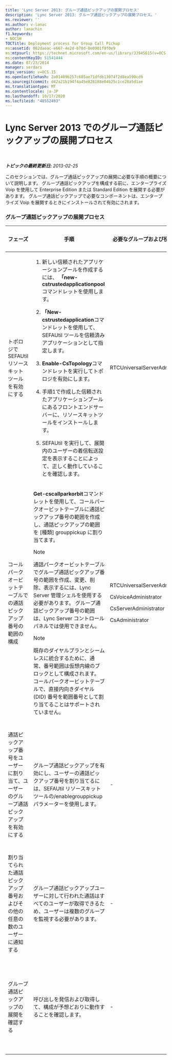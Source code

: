 ```yaml
---
title: 'Lync Server 2013: グループ通話ピックアップの展開プロセス'
description: 'Lync Server 2013: グループ通話ピックアップの展開プロセス。'
ms.reviewer: ''
ms.author: v-lanac
author: lanachin
f1.keywords:
- NOCSH
TOCTitle: Deployment process for Group Call Pickup
ms:assetid: 082daeac-e667-4e2d-b78d-8e0901f9f0e9
ms:mtpsurl: https://technet.microsoft.com/en-us/library/JJ945615(v=OCS.15)
ms:contentKeyID: 51541444
ms.date: 07/23/2014
manager: serdars
mtps_version: v=OCS.15
ms.openlocfilehash: 2a01409b257c685ae71dfdb13074f2d8ea590cd9
ms.sourcegitcommit: d42a21b194f4a45e828188e04b25c1ce28a5d1ae
ms.translationtype: MT
ms.contentlocale: ja-JP
ms.lasthandoff: 10/17/2020
ms.locfileid: "48552493"
---
```

# <a name="deployment-process-for-group-call-pickup-in-lync-server-2013"></a>Lync Server 2013 でのグループ通話ピックアップの展開プロセス

<div data-xmlns="http://www.w3.org/1999/xhtml">

<div class="topic" data-xmlns="http://www.w3.org/1999/xhtml" data-msxsl="urn:schemas-microsoft-com:xslt" data-cs="https://msdn.microsoft.com/">

<div data-asp="https://msdn2.microsoft.com/asp">



</div>

<div id="mainSection">

<div id="mainBody">

<span> </span>

_**トピックの最終更新日:** 2013-02-25_

このセクションでは、グループ通話ピックアップの展開に必要な手順の概要について説明します。 グループ通話ピックアップを構成する前に、エンタープライズ Voip を使用して Enterprise Edition または Standard Edition を展開する必要があります。 グループ通話ピックアップで必要なコンポーネントは、エンタープライズ Voip を展開するときにインストールされて有効にされます。

### <a name="group-call-pickup-deployment-process"></a>グループ通話ピックアップの展開プロセス

<table>
<colgroup>
<col style="width: 25%" />
<col style="width: 25%" />
<col style="width: 25%" />
<col style="width: 25%" />
</colgroup>
<thead>
<tr class="header">
<th>フェーズ</th>
<th>手順</th>
<th>必要なグループおよび役割</th>
<th>展開のドキュメント</th>
</tr>
</thead>
<tbody>
<tr class="odd">
<td><p>トポロジで SEFAUtil リソースキットツールを有効にする</p></td>
<td><ol>
<li><p>新しい信頼されたアプリケーションプールを作成するには、 <strong>「new-cstrustedapplicationpool</strong> コマンドレットを使用します。</p></li>
<li><p><strong>「New-cstrustedapplication</strong>コマンドレットを使用して、SEFAUtil ツールを信頼済みアプリケーションとして指定します。</p></li>
<li><p><strong>Enable-CsTopology</strong>コマンドレットを実行してトポロジを有効にします。</p></li>
<li><p>手順1で作成した信頼されたアプリケーションプールにあるフロントエンドサーバーに、リソースキットツールをインストールします。</p></li>
<li><p>SEFAUtil を実行して、展開内のユーザーの着信転送設定を表示することによって、正しく動作していることを確認します。</p></li>
</ol></td>
<td><p>RTCUniversalServerAdmins</p></td>
<td><p><a href="lync-server-2013-deploy-the-sefautil-tool.md">SEFAUtil ツールを Lync Server 2013 に展開する</a></p></td>
</tr>
<tr class="even">
<td><p>コールパークオービットテーブルでの通話ピックアップ番号の範囲の構成</p></td>
<td><p><strong>Get-cscallparkorbit</strong>コマンドレットを使用して、コールパークオービットテーブルに通話ピックアップ番号の範囲を作成し、通話ピックアップの範囲を [種類] grouppickup に割り当てます。</p>
<div>

> [!NOTE]  
> 通話パークオービットテーブルでグループ通話ピックアップ番号の範囲を作成、変更、削除、表示するには、Lync Server 管理シェルを使用する必要があります。 グループ通話ピックアップ番号の範囲は、Lync Server コントロールパネルでは使用できません。


</div>
<div>

> [!NOTE]  
> 既存のダイヤルプランとシームレスに統合するために、通常、番号範囲は仮想内線のブロックとして構成されます。 コールパークオービットテーブルで、直接内向きダイヤル (DID) 番号を範囲番号として割り当てることはサポートされていません。


</div></td>
<td><p>RTCUniversalServerAdmins</p>
<p>CsVoiceAdministrator</p>
<p>CsServerAdministrator</p>
<p>CsAdministrator</p></td>
<td><p><a href="lync-server-2013-configure-call-pickup-group-numbers.md">Lync Server 2013 での通話ピックアップグループ番号の構成</a></p></td>
</tr>
<tr class="odd">
<td><p>通話ピックアップ番号をユーザーに割り当て、ユーザーのグループ通話ピックアップを有効にする</p></td>
<td><p>グループ通話ピックアップを有効にし、ユーザーの通話ピックアップ番号を割り当てるには、SEFAUtil リソースキットツールの/enablegrouppickup パラメーターを使用します。</p></td>
<td><p>-</p></td>
<td><p><a href="lync-server-2013-enable-group-call-pickup-for-users-and-assign-a-group-number.md">Lync Server 2013 のユーザーのグループ通話ピックアップを有効にし、グループ番号を割り当てる</a></p></td>
</tr>
<tr class="even">
<td><p>割り当てられた通話ピックアップ番号およびその他の任意の数のユーザーに通知する</p></td>
<td><p>グループ通話ピックアップユーザーに対して行われた通話はすべてのユーザーが取得できるため、ユーザーは複数のグループを監視する必要があります。</p></td>
<td><p>-</p></td>
<td><p><a href="lync-server-2013-communicate-group-call-pickup-assignment-to-users.md">グループ通話ピックアップの割り当てを Lync Server 2013 のユーザーに伝達する</a></p></td>
</tr>
<tr class="odd">
<td><p>グループ通話ピックアップの展開を確認する</p></td>
<td><p>呼び出しを発信および取得して、構成が予想どおりに動作することを確認します。</p></td>
<td><p>-</p></td>
<td><p><a href="lync-server-2013-optional-verify-the-group-call-pickup-deployment.md">オプションLync Server 2013 でのグループ通話ピックアップの展開の確認</a></p></td>
</tr>
</tbody>
</table>


</div>

<span> </span>

</div>

</div>

</div>

